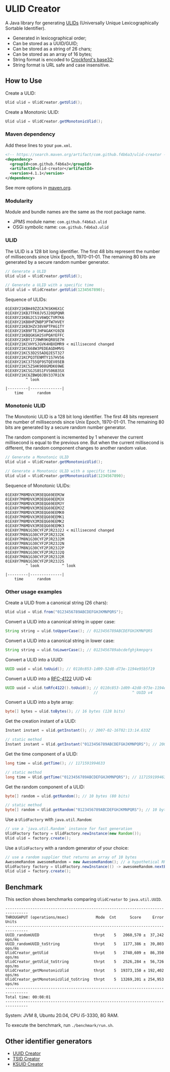 

# ULID Creator

A Java library for generating [ULIDs](https://github.com/ulid/spec) (Universally Unique Lexicographically Sortable Identifier).

* Generated in lexicographical order;
* Can be stored as a UUID/GUID;
* Can be stored as a string of 26 chars;
* Can be stored as an array of 16 bytes;
* String format is encoded to [Crockford's base32](https://www.crockford.com/base32.html);
* String format is URL safe and case insensitive.

How to Use
------------------------------------------------------

Create a ULID:

```java
Ulid ulid = UlidCreator.getUlid();
```

Create a Monotonic ULID:

```java
Ulid ulid = UlidCreator.getMonotonicUlid();
```

### Maven dependency

Add these lines to your `pom.xml`.

```xml
<!-- https://search.maven.org/artifact/com.github.f4b6a3/ulid-creator -->
<dependency>
  <groupId>com.github.f4b6a3</groupId>
  <artifactId>ulid-creator</artifactId>
  <version>4.1.1</version>
</dependency>
```
See more options in [maven.org](https://search.maven.org/artifact/com.github.f4b6a3/ulid-creator).

### Modularity

Module and bundle names are the same as the root package name.

- JPMS module name: `com.github.f4b6a3.ulid`
- OSGi symbolic name: `com.github.f4b6a3.ulid`

### ULID

The ULID is a 128 bit long identifier. The first 48 bits represent the number of milliseconds since Unix Epoch, 1970-01-01. The remaining 80 bits are generated by a secure random number generator.

```java
// Generate a ULID
Ulid ulid = UlidCreator.getUlid();
```

```java
// Generate a ULID with a specific time
Ulid ulid = UlidCreator.getUlid(1234567890);
```

Sequence of ULIDs:

```text
01EX8Y21KBH49ZZCA7KSKH6X1C
01EX8Y21KBJTFK0JV5J20QPQNR
01EX8Y21KBG2CS1V6WQCTVM7K6
01EX8Y21KB8HPZNBP3PTW7HVEY
01EX8Y21KB3HZV38VAPTPAG1TY
01EX8Y21KB9FTEJHPAGAKYG9Z8
01EX8Y21KBQGKGH2SVPQAYEFFC
01EX8Y21KBY17J9WR9KQR8SE7H
01EX8Y21KCVHYSJGVK4HBXDMR9 < millisecond changed
01EX8Y21KC668W3PEDEAGDHMVG
01EX8Y21KC53D2S5ADQ2EST327
01EX8Y21KCPQ3TENMTY1S7HV56
01EX8Y21KC3755QF9STQEV05EB
01EX8Y21KC5ZSHK908GMDK69WE
01EX8Y21KCSGJS8S1FVS06B3SX
01EX8Y21KC6ZBWQ0JBV337R1CN
         ^ look

|---------|--------------|
    time      random
```

### Monotonic ULID

The Monotonic ULID is a 128 bit long identifier. The first 48 bits represent the number of milliseconds since Unix Epoch, 1970-01-01. The remaining 80 bits are generated by a secure random number generator.

The random component is incremented by 1 whenever the current millisecond is equal to the previous one. But when the current millisecond is different, the random component changes to another random value.

```java
// Generate a Monotonic ULID
Ulid ulid = UlidCreator.getMonotonicUlid();
```

```java
// Generate a Monotonic ULID with a specific time
Ulid ulid = UlidCreator.getMonotonicUlid(1234567890);
```

Sequence of Monotonic ULIDs:

```text
01EX8Y7M8MDVX3M3EQG69EEMJW
01EX8Y7M8MDVX3M3EQG69EEMJX
01EX8Y7M8MDVX3M3EQG69EEMJY
01EX8Y7M8MDVX3M3EQG69EEMJZ
01EX8Y7M8MDVX3M3EQG69EEMK0
01EX8Y7M8MDVX3M3EQG69EEMK1
01EX8Y7M8MDVX3M3EQG69EEMK2
01EX8Y7M8MDVX3M3EQG69EEMK3
01EX8Y7M8N1G30CYF2PJR23J2J < millisecond changed
01EX8Y7M8N1G30CYF2PJR23J2K
01EX8Y7M8N1G30CYF2PJR23J2M
01EX8Y7M8N1G30CYF2PJR23J2N
01EX8Y7M8N1G30CYF2PJR23J2P
01EX8Y7M8N1G30CYF2PJR23J2Q
01EX8Y7M8N1G30CYF2PJR23J2R
01EX8Y7M8N1G30CYF2PJR23J2S
         ^ look          ^ look

|---------|--------------|
    time      random
```

### Other usage examples

Create a ULID from a canonical string (26 chars):

```java
Ulid ulid = Ulid.from("0123456789ABCDEFGHJKMNPQRS");
```

Convert a ULID into a canonical string in upper case:

```java
String string = ulid.toUpperCase(); // 0123456789ABCDEFGHJKMNPQRS
```

Convert a ULID into a canonical string in lower case:

```java
String string = ulid.toLowerCase(); // 0123456789abcdefghjkmnpqrs
```

Convert a ULID into a UUID:

```java
UUID uuid = ulid.toUuid(); // 0110c853-1d09-52d8-d73e-1194e95b5f19
```

Convert a ULID into a [RFC-4122](https://tools.ietf.org/html/rfc4122) UUID v4:

```java
UUID uuid = ulid.toRfc4122().toUuid(); // 0110c853-1d09-42d8-973e-1194e95b5f19
                                       //               ^ UUID v4
```

Convert a ULID into a byte array:

```java
byte[] bytes = ulid.toBytes(); // 16 bytes (128 bits)
```

Get the creation instant of a ULID:

```java
Instant instant = ulid.getInstant(); // 2007-02-16T02:13:14.633Z
```

```java
// static method
Instant instant = Ulid.getInstant("0123456789ABCDEFGHJKMNPQRS"); // 2007-02-16T02:13:14.633Z
```

Get the time component of a ULID:

```java
long time = ulid.getTime(); // 1171591994633
```

```java
// static method
long time = Ulid.getTime("0123456789ABCDEFGHJKMNPQRS"); // 1171591994633
```

Get the random component of a ULID:

```java
byte[] random = ulid.getRandom(); // 10 bytes (80 bits)
```

```java
// static method
byte[] random = Ulid.getRandom("0123456789ABCDEFGHJKMNPQRS"); // 10 bytes (80 bits)
```

Use a `UlidFactory` with `java.util.Random`:

```java
// use a `java.util.Random` instance for fast generation
UlidFactory factory = UlidFactory.newInstance(new Random());
Ulid ulid = factory.create();
```

Use a `UlidFactory` with a random generator of your choice:

```java
// use a random supplier that returns an array of 10 bytes
AwesomeRandom awesomeRandom = new AwesomeRandom(); // a hypothetical RNG
UlidFactory factory = UlidFactory.newInstance(() -> awesomeRandom.nextBytes(Ulid.RANDOM_BYTES));
Ulid ulid = factory.create();
```

Benchmark
------------------------------------------------------

This section shows benchmarks comparing `UlidCreator` to `java.util.UUID`.

```
--------------------------------------------------------------------------------
THROUGHPUT (operations/msec)            Mode  Cnt      Score     Error   Units
--------------------------------------------------------------------------------
UUID_randomUUID                        thrpt    5   2060,570 ±  37,242  ops/ms
UUID_randomUUID_toString               thrpt    5   1177,386 ±  39,803  ops/ms
UlidCreator_getUlid                    thrpt    5   2740,609 ±  86,350  ops/ms
UlidCreator_getUlid_toString           thrpt    5   2526,284 ±  56,726  ops/ms
UlidCreator_getMonotonicUlid           thrpt    5  19373,150 ± 192,402  ops/ms
UlidCreator_getMonotonicUlid_toString  thrpt    5  13269,201 ± 254,953  ops/ms
--------------------------------------------------------------------------------
Total time: 00:08:01
--------------------------------------------------------------------------------
```

System: JVM 8, Ubuntu 20.04, CPU i5-3330, 8G RAM.

To execute the benchmark, run `./benchmark/run.sh`.

Other identifier generators
-------------------------------------------
* [UUID Creator](https://github.com/f4b6a3/uuid-creator)
* [TSID Creator](https://github.com/f4b6a3/tsid-creator)
* [KSUID Creator](https://github.com/f4b6a3/ksuid-creator)


